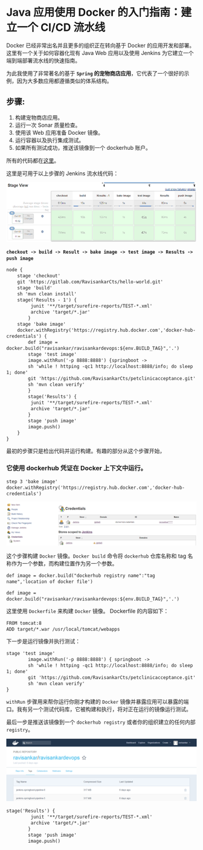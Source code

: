 # Java 应用使用 Docker 的入门指南：建立一个 CI/CD 流水线

Docker 已经非常出名并且更多的组织正在转向基于 Docker 的应用开发和部署。这里有一个关于如何容器化现有 Java Web 应用以及使用 Jenkins 为它建立一个端到端部署流水线的快速指南。

为此我使用了非常著名的基于 **`Spring` 的宠物商店应用**，它代表了一个很好的示例，因为大多数应用都遵循类似的体系结构。

## 步骤:

1. 构建宠物商店应用。
2. 运行一次 Sonar 质量检查。
3. 使用该 Web 应用准备 Docker 镜像。
4. 运行容器以及执行集成测试。
5. 如果所有测试成功，推送该镜像到一个 dockerhub 账户。

所有的代码都在[这里](https://github.com/RavisankarCts/spring-framework-petclinic)。

这里是可用于以上步骤的 Jenkins 流水线代码：

![Alt Image Text](images/16_1.png "Headline image")

**`checkout -> build -> Result -> bake image -> test image -> Results -> push image`**

```
node {
    stage 'checkout'
    git 'https://gitlab.com/RavisankarCts/hello-world.git'
    stage 'build'
    sh 'mvn clean install'
    stage('Results - 1') {
         junit '**/target/surefire-reports/TEST-*.xml'
         archive 'target/*.jar'
        }
    stage 'bake image'
    docker.withRegistry('https://registry.hub.docker.com','docker-hub-credentials') {
        def image = docker.build("ravisankar/ravisankardevops:${env.BUILD_TAG}",'.')
        stage 'test image'
        image.withRun('-p 8888:8888') {springboot ->
        sh 'while ! httping -qc1 http://localhost:8888/info; do sleep 1; done'
        git 'https://github.com/RavisankarCts/petclinicacceptance.git'
        sh 'mvn clean verify'
        }
        stage('Results') {
         junit '**/target/surefire-reports/TEST-*.xml'
         archive 'target/*.jar'
        }
        stage 'push image'
        image.push()
    }
}
```

最初的步骤只是检出代码并运行构建。有趣的部分从这个步骤开始，

### 它使用 dockerhub 凭证在 Docker 上下文中运行。

```
step 3 'bake image'
docker.withRegistry('https://registry.hub.docker.com','docker-hub-credentials')
```

![Alt Image Text](images/16_2.png "Headline image")

这个步骤构建 `Docker` 镜像。`Docker build` 命令将 `dockerhub` 仓库名称和 tag 名称作为一个参数，而构建位置作为另一个参数。

```
def image = docker.build("dockerhub registry name":"tag name",'location of docker file')
```
```
def image = docker.build("ravisankar/ravisankardevops:${env.BUILD_TAG}",'.')
```

这里使用 `Dockerfile` 来构建 `Docker` 镜像。 Dockerfile 的内容如下：

```
FROM tomcat:8
ADD target/*.war /usr/local/tomcat/webapps
```

下一步是运行镜像并执行测试：

```
stage 'test image'
        image.withRun('-p 8888:8888') { springboot ->
        sh 'while ! httping -qc1 http://localhost:8888/info; do sleep 1; done'
        git 'https://github.com/RavisankarCts/petclinicacceptance.git'
        sh 'mvn clean verify'
}
```

`withRun` 步骤用来帮你运行你刚才构建的 `Docker` 镜像并暴露应用可以暴露的端口。我有另一个测试代码库，它被构建和执行，将对正在运行的镜像运行测试。

最后一步是推送该镜像到一个 `dockerhub registry` 或者你的组织建立的任何内部 `registry`。

![Alt Image Text](images/16_3.png "Headline image")

```
stage('Results') {
         junit '**/target/surefire-reports/TEST-*.xml'
         archive 'target/*.jar'
        }
        stage 'push image'
        image.push()
```












